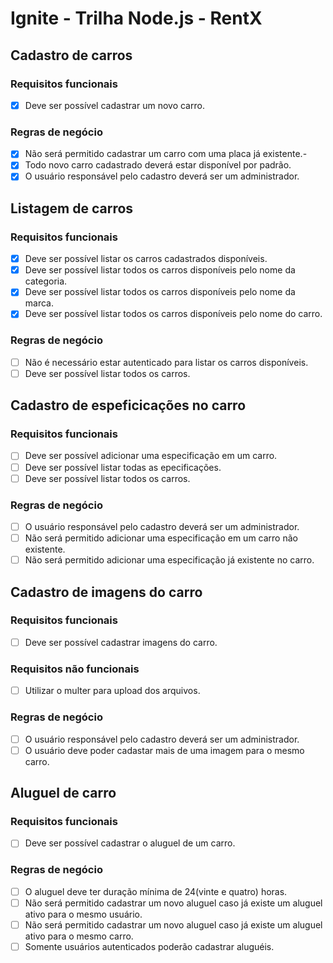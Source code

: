 # Ignite - Trilha Node.js - RentX

## Cadastro de carros
### Requisitos funcionais
- [x] Deve ser possível cadastrar um novo carro.

### Regras de negócio
- [x] Não será permitido cadastrar um carro com uma placa já existente.-
- [x] Todo novo carro cadastrado deverá estar disponível por padrão.
- [x] O usuário responsável pelo cadastro deverá ser um administrador.

## Listagem de carros
### Requisitos funcionais
- [x] Deve ser possível listar os carros cadastrados disponíveis.
- [x] Deve ser possível listar todos os carros disponíveis pelo nome da categoria.
- [x] Deve ser possível listar todos os carros disponíveis pelo nome da marca.
- [x] Deve ser possível listar todos os carros disponíveis pelo nome do carro.

### Regras de negócio
- [ ] Não é necessário estar autenticado para listar os carros disponíveis. 
- [ ] Deve ser possível listar todos os carros.

## Cadastro de espeficicações no carro
### Requisitos funcionais
- [ ] Deve ser possível adicionar uma especificação em um carro.
- [ ] Deve ser possível listar todas as epecificações.
- [ ] Deve ser possível listar todos os carros.

### Regras de negócio
- [ ] O usuário responsável pelo cadastro deverá ser um administrador.
- [ ] Não será permitido adicionar uma especificação em um carro não existente.
- [ ] Não será permitido adicionar uma especificação já existente no carro.

## Cadastro de imagens do carro
### Requisitos funcionais
- [ ] Deve ser possível cadastrar imagens do carro.

### Requisitos não funcionais
- [ ] Utilizar o multer para upload dos arquivos.

### Regras de negócio
- [ ] O usuário responsável pelo cadastro deverá ser um administrador.
- [ ] O usuário deve poder cadastar mais de uma imagem para o mesmo carro.

## Aluguel de carro
### Requisitos funcionais
- [ ] Deve ser possível cadastrar o aluguel de um carro.

### Regras de negócio
- [ ] O aluguel deve ter duração mínima de 24(vinte e quatro) horas.
- [ ] Não será permitido cadastrar um novo aluguel caso já existe um aluguel ativo para o mesmo usuário.
- [ ] Não será permitido cadastrar um novo aluguel caso já existe um aluguel ativo para o mesmo carro.
- [ ] Somente usuários autenticados poderão cadastrar aluguéis.